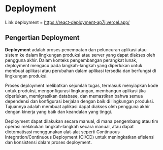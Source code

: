 # Deployment

Link deployment = <https://react-deployment-ap7j.vercel.app/>

## Pengertian Deployment

**Deployment** adalah proses penempatan dan peluncuran aplikasi atau sistem ke dalam lingkungan produksi atau server yang dapat diakses oleh pengguna akhir. Dalam konteks pengembangan perangkat lunak, deployment mengacu pada langkah-langkah yang diperlukan untuk membuat aplikasi atau perubahan dalam aplikasi tersedia dan berfungsi di lingkungan produksi.

Proses deployment melibatkan sejumlah tugas, termasuk menyiapkan kode untuk produksi, mengonfigurasi lingkungan, membangun aplikasi jika diperlukan, memigrasikan database, dan memastikan bahwa semua dependensi dan konfigurasi berjalan dengan baik di lingkungan produksi. Tujuannya adalah membuat aplikasi dapat diakses oleh pengguna akhir dengan kinerja yang baik dan keandalan yang tinggi.

Deployment dapat dilakukan secara manual, di mana pengembang atau tim operasi melakukan langkah-langkah secara manual, atau dapat diotomatisasi menggunakan alat-alat seperti Continuous Integration/Continuous Deployment (CI/CD) untuk meningkatkan efisiensi dan konsistensi dalam proses deployment.
